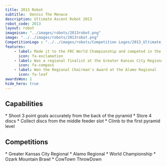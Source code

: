 ```yaml
---
title: 2013 Robot
subtitle:  Dennis The Menace 
description: Ultimate Ascent Robot 2013
robot_code: 2013
layout: robot
imageicon: "../images/robots/2013robot.png"
image: "../../images/robots/2013robot.png"
CompetitionLogo : "../../images/robots/Competition Logos/2013_Ultimate_Ascent.png"
features:
    - label: Made it to the FRC World Championship and competed in the Galileo Division
      icon: fa-exclamation 
    - label: Was a regional finalist at the Greater Kansas City Regional
      icon: fa-compass 
    - label: Won the Regional Chairman's Award at the Alamo Regional
      icon: fa-leaf 
awardsWon: 1
hide_hero: true
---
```


[//]: # (<h2>Specifications</h2>)

<h2>Capabilities</h2>
* Shoot 3 point goals accurately from the back of the pyramid
* Store 4 discs
* Collect discs from the middle feeder slot
* Climb to the first pyramid level

<h2>Competitions</h2>
* Greater Kansas City Regional
* Alamo Regional
* World Championship
* Ozark Mountain Brawl
* CowTown ThrowDown


